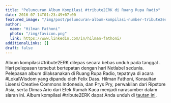 ```yaml
---
title: "Peluncuran Album Kompilasi #tribute2ERK di Ruang Rupa Radio"
date: 2016-07-14T01:23:49+07:00
featured_image: "/img/post/peluncuran-album-kompilasi-number-tribute2erk-di-ruang-rupa-radio/Peluncuran_Album_Kompilasi_Tribute2ERK_di_Ruang-Rupa_Radio_CCID-16_14072016-1024x768.jpg"
author:
  name: "Hilman Fathoni"
  photo: "/img/favicon.png"
  link: https://www.linkedin.com/in/hilman-fathoni/
additionalLinks: []
draft: false
---
```


Album kompilasi #tribute2ERK dilepas secara bebas unduh pada tanggal . Hari pelepasan tersebut bertepatan dengan hari Netlabel sedunia. Pelepasan album dilaksanakan di Ruang Rupa Radio, tepatnya di acara #LokalWisdom yang dipandu oleh Felix Dass. Hilman Fathoni, Konsultan Lisensi Creative Commons Indonesia, dan Prys Pry, perwakilan dari Ripstore Asia, serta Dimas Ario dari Efek Rumah Kaca menjadi narasumber dalam siaran ini. Album kompilasi #tribute2ERK dapat Anda unduh di [tautan ini](https://www.ripstore.asia/tribute2erk).